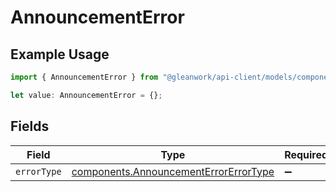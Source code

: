# AnnouncementError

## Example Usage

```typescript
import { AnnouncementError } from "@gleanwork/api-client/models/components";

let value: AnnouncementError = {};
```

## Fields

| Field                                                                                          | Type                                                                                           | Required                                                                                       | Description                                                                                    |
| ---------------------------------------------------------------------------------------------- | ---------------------------------------------------------------------------------------------- | ---------------------------------------------------------------------------------------------- | ---------------------------------------------------------------------------------------------- |
| `errorType`                                                                                    | [components.AnnouncementErrorErrorType](../../models/components/announcementerrorerrortype.md) | :heavy_minus_sign:                                                                             | N/A                                                                                            |